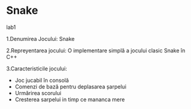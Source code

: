 # Snake
lab1

1.Denumirea Jocului:
Snake

2.Repreyentarea jocului:
O implementare simplă a jocului clasic Snake în C++

3.Caracteristicile jocului:
- Joc jucabil în consolă
- Comenzi de bază pentru deplasarea șarpelui
- Urmărirea scorului
- Cresterea sarpelui in timp ce mananca mere
